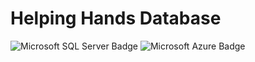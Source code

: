 # Helping Hands Database

![Microsoft SQL Server Badge](https://img.shields.io/badge/Microsoft%20SQL%20Server-CC2927?logo=microsoftsqlserver&logoColor=fff&style=plastic)
![Microsoft Azure Badge](https://img.shields.io/badge/Microsoft%20Azure-0078D4?logo=microsoftazure&logoColor=fff&style=plastic)
